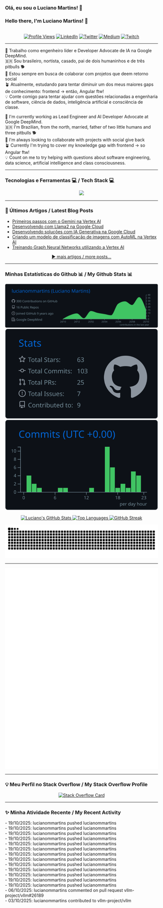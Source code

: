 ### Olá, eu sou o Luciano Martins! 👋
### Hello there, I'm Luciano Martins! 👋
<br/>

<!-- Social Badges -->
<div align="center">
  <a href="https://github.com/lucianommartins"><img src="https://komarev.com/ghpvc/?username=lucianommartins&label=PROFILE+VIEWS&style=for-the-badge&color=0e75b6" alt="Profile Views"/></a>
  <a href="https://linkedin.com/in/lucianommartins"><img src="https://img.shields.io/badge/LinkedIn-%230077B5.svg?style=for-the-badge&logo=linkedin&logoColor=white" alt="LinkedIn"></a>
  <a href="https://twitter.com/googledevbr"><img src="https://img.shields.io/badge/Twitter-%231DA1F2.svg?style=for-the-badge&logo=Twitter&logoColor=white" alt="Twitter"></a>
  <a href="https://medium.com/@lucianommartins"><img src="https://img.shields.io/badge/Medium-12100E?style=for-the-badge&logo=medium&logoColor=white" alt="Medium"></a>
  <a href="https://twitch.tv/lucianommartins"><img src="https://img.shields.io/badge/Twitch-%239146FF.svg?style=for-the-badge&logo=Twitch&logoColor=white" alt="Twitch"></a>
</div>

---

<!-- About Me - Portuguese -->
<p>
  🤖 Trabalho como engenheiro líder e Developer Advocate de IA na Google DeepMind.<br>
  🇧🇷 Sou brasileiro, nortista, casado, pai de dois humaninhos e de três pitbulls 🐕<br>
  🤝 Estou sempre em busca de colaborar com projetos que deem retorno social<br>
  🪴 Atualmente, estudando para tentar diminuir um dos meus maiores gaps de conhecimento: frontend -> então, Angular ftw!<br>
  💡 Conte comigo para tentar ajudar com questões relacionadas a engenharia de software, ciência de dados, inteligência artificial e consciência de classe.
</p>

<!-- About Me - English -->
<p>
  🤖 I'm currently working as Lead Engineer and AI Developer Advocate at Google DeepMind.<br>
  🇧🇷 I'm Brazilian, from the north, married, father of two little humans and three pitbulls 🐕<br>
  🤝 I'm always looking to collaborate with projects with social give back<br>
  🪴 Currently I'm trying to cover my knowledge gap with frontend -> so Angular ftw!<br>
  💡 Count on me to try helping with questions about software engineering, data science, artificial intelligence and class consciousness.
</p>

---

### Tecnologias e Ferramentas 💻 / Tech Stack 💻
<p align="center">
  <a href="https://skillicons.dev">
    <img src="https://skillicons.dev/icons?i=python,gcp,firebase,angular,c,cpp,terraform,docker,kubernetes,ansible,jenkins,git,linux,bash&perline=7" />
  </a>
</p>

---

### 📕 Últimos Artigos / Latest Blog Posts
<!-- BLOG-POST-LIST:START -->
- [Primeiros passos com o Gemini na Vertex AI](https://medium.com/google-cloud-brasil/primeiros-passos-com-o-gemini-na-vertex-ai-623083cf8780?source=rss-925379214ac4------2)
- [Desenvolvendo com Llama2 na Google Cloud](https://medium.com/google-cloud-brasil/desenvolvendo-com-llama2-na-google-cloud-e5b7b3d0ca14?source=rss-925379214ac4------2)
- [Desenvolvendo soluções com IA Generativa na Google Cloud](https://medium.com/google-cloud-brasil/desenvolvendo-solu%C3%A7%C3%B5es-com-ia-generativa-na-google-cloud-d22d148048a3?source=rss-925379214ac4------2)
- [Criando um modelo de classificação de imagens com AutoML na Vertex AI](https://medium.com/google-cloud-brasil/criando-um-modelo-de-classifica%C3%A7%C3%A3o-de-imagens-com-automl-na-vertex-ai-a19c89c02166?source=rss-925379214ac4------2)
- [Treinando Graph Neural Networks utilizando a Vertex AI](https://medium.com/google-cloud-brasil/treinando-graph-neural-networks-utilizando-a-vertex-ai-3e0884ab4efb?source=rss-925379214ac4------2)
<!-- BLOG-POST-LIST:END -->
<p align="center">
  <a href="https://medium.com/@lucianommartins">▶️ mais artigos / more posts...</a>
</p>

---

### Minhas Estatísticas do Github 📊 / My Github Stats 📊
<p align="center">
  <!-- GitHub Profile Summary Cards (Dark Theme) -->
  <a href="https://github.com/vn7n24fzkq/github-profile-summary-cards">
    <img src="https://raw.githubusercontent.com/lucianommartins/lucianommartins/main/profile-summary-card-output/github_dark/0-profile-details.svg" alt="Profile Details"/>
  </a>
  <br>
  <img src="https://raw.githubusercontent.com/lucianommartins/lucianommartins/main/profile-summary-card-output/github_dark/3-stats.svg" alt="Stats Card"/>
  <img src="https://raw.githubusercontent.com/lucianommartins/lucianommartins/main/profile-summary-card-output/github_dark/4-productive-time.svg" alt="Productive Time Card"/>
</p>

<p align="center">
  <!-- Anurag's GitHub Readme Stats (Most Popular) -->
  <a href="https://github.com/anuraghazra/github-readme-stats">
    <img src="https://github-readme-stats.vercel.app/api?username=lucianommartins&show_icons=true&theme=tokyonight&include_all_commits=true&count_private=true&hide_border=true" alt="Luciano's GitHub Stats"/>
  </a>
  <a href="https://github.com/anuraghazra/github-readme-stats">
    <img src="https://github-readme-stats.vercel.app/api/top-langs/?username=lucianommartins&layout=compact&langs_count=7&theme=tokyonight&hide_border=true" alt="Top Languages"/>
  </a>
  <a href="https://git.io/streak-stats">
    <img src="https://streak-stats.demolab.com/?user=lucianommartins&theme=tokyonight" alt="GitHub Streak"/>
  </a>
</p>

<!-- Snake Animation -->
<p align="center">
  <img src="https://raw.githubusercontent.com/lucianommartins/lucianommartins/output/github-contribution-grid-snake.svg" alt="Snake animation"/>
</p>

---

<p align="center">
  <!-- This image will be generated and updated by the metrics workflow -->
  <img src="https://raw.githubusercontent.com/lucianommartins/lucianommartins/master/github-metrics.svg" alt="Metrics"/>
</p>

---

### 💡 Meu Perfil no Stack Overflow / My Stack Overflow Profile
<p align="center">
  <a href="https://stackoverflow.com/users/18227814">
    <!-- IMPORTANT: Replace [YOUR_USER_ID_HERE] with your actual Stack Overflow user ID -->
    <img src="https://github-readme-stackoverflow.vercel.app/?userID=18227814&theme=dark" alt="Stack Overflow Card"/>
  </a>
</p>

---

### ✨ Minha Atividade Recente / My Recent Activity
<!-- GITHUB_ACTIVITY:START -->- 19/10/2025: lucianommartins pushed lucianommartins<br>- 19/10/2025: lucianommartins pushed lucianommartins<br>- 19/10/2025: lucianommartins pushed lucianommartins<br>- 19/10/2025: lucianommartins pushed lucianommartins<br>- 19/10/2025: lucianommartins pushed lucianommartins<br>- 19/10/2025: lucianommartins pushed lucianommartins<br>- 19/10/2025: lucianommartins pushed lucianommartins<br>- 19/10/2025: lucianommartins pushed lucianommartins<br>- 19/10/2025: lucianommartins pushed lucianommartins<br>- 19/10/2025: lucianommartins pushed lucianommartins<br>- 19/10/2025: lucianommartins pushed lucianommartins<br>- 19/10/2025: lucianommartins pushed lucianommartins<br>- 19/10/2025: lucianommartins pushed lucianommartins<br>- 06/10/2025: lucianommartins commented on pull request vllm-project/vllm#26189<br>- 03/10/2025: lucianommartins contributed to vllm-project/vllm<br><!-- GITHUB_ACTIVITY:END -->
